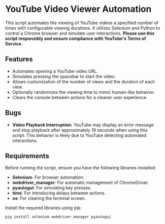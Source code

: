 # YouTube Video Viewer Automation

This script automates the viewing of YouTube videos a specified number of times with configurable viewing durations. It utilizes Selenium and Python to control a Chrome browser and simulate user interactions. **Please use this script responsibly and ensure compliance with YouTube's Terms of Service.**

## Features
- Automates opening a YouTube video URL.
- Simulates pressing the spacebar to start the video.
- Allows customization of the number of views and the duration of each view.
- Optionally randomizes the viewing time to mimic human-like behavior.
- Clears the console between actions for a cleaner user experience.

## Bugs
- **Video Playback Interruption**: YouTube may display an error message and stop playback after approximately 19 seconds when using this script. This behavior is likely due to YouTube detecting automated interactions.

## Requirements

Before running the script, ensure you have the following libraries installed:

- **Selenium**: For browser automation.
- **webdriver_manager**: For automatic management of ChromeDriver.
- **pyautogui**: For simulating key presses.
- **time**: For introducing delays between actions.
- **os**: For clearing the terminal screen.

Install the required libraries using pip:

```bash
pip install selenium webdriver_manager pyautogui
